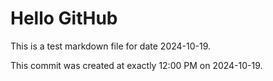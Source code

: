 # Hello GitHub
This is a test markdown file for date 2024-10-19.

This commit was created at exactly 12:00 PM on 2024-10-19.
